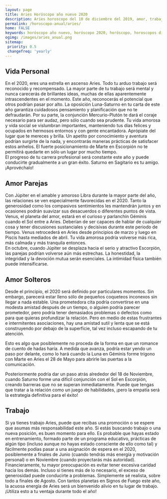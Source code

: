 ```yaml
---
layout: page
title: Aries Horóscopo año nuevo 2020 
description: Aries horoscopo del 10 de diciembre del 2019, amor, trabajo, vida personal. Todas las predicciones para Aries gratis. Disfruta este año nuevo.
permalink: /horoscopo-anual/aries/
home: FALSE
keywords: horóscopo año nuevo, horóscopo 2020, horóscopo, horoscopos diarios gratis del dia de hoy, horóscopo diario gratis,horóscopo ano nuevo 2020, horóscopo esperanza gracia, horoscopo Aries 2020, horoscop, horóscopos gratis, horoscopo Aries, horoscopo Aries 2020 gratis, Tarot, Astrologia, Zodíaco, Aries, horoscopo gratis,tarot en femenino,videncia gratuita,horoscopos gratuitos,horóscopos, astrologia,videncia gratis
ogimg: /images/aries_anual.png
sitemap:
 priority: 0.5
 changefreq: 'yearly'
---
```




## Vida Personal

En el 2020, eres una estrella en ascenso Aries. Todo tu arduo trabajo será reconocido y recompensado. La mayor parte de tu trabajo será mental y nunca carecerás de brillantes ideas, muchas de ellas aparentemente intrascendentes en el momento.
Este año, reconocerás el potencial que otros podrían pasar por alto. La oposición Luna-Saturno en tu carta de este año garantiza cuidadosos pensamiento y planificación que no te defraudarán. Por su parte, la conjunción Mercurio-Plutón te dará el coraje necesario para ser audaz, pero sólo cuando sea prudente.
Tu vida amorosa y vida social se vislumbran importantes, manteniendo tus días felices y ocupados en hermosos entornos y con gente encantadora. Aprópiate del lugar que te mereces y brilla.
Un apetito por conocimiento y aventura podrían surgirte de la nada, y encontrarás maneras prácticas de satisfacer estos anhelos. El fuerte posicionamiento de Marte en Escorpión no te permitirá quedarte en sólo un lugar por mucho tiempo.    
El progreso de tu carrera profesional será constante este año y puede conducirte gradualmente a un gran éxito. Saturno en Sagitario es tu amigo. ¡Aprovéchalo!

## Amor Parejas

Con Júpiter en el amable y amoroso Libra durante la mayor parte del año, las relaciones se ven especialmente favorecidas en el 2020. Tanto la generosidad como los compasivos sentimientos les mantendrán juntos y en ocasiones podrán suavizar sus desacuerdos o diferentes puntos de vista.
Venus, el planeta del amor, estará en el curioso y parlanchín Géminis cuando el Sol entre a Aries. Deberían de ser capaces de hablar de cualquier cosa y tener discusiones sustanciales y decisivas durante este periodo de tiempo.
Venus retrocederá en Aries desde principios de marzo y luego en Piscis hasta mediados de abril. Tu vida amorosa podría volverse más rica, más calmada y más tranquila entonces.    
En octubre, cuando Júpiter se desplaza hacia el serio y atractivo Escorpión, las parejas podrían volverse aún más estrechas. La honestidad, la integridad y la devoción mutua serán esenciales. La intimidad física también puede intensificarse.

## Amor Solteros

Desde el principio, el 2020 será definido por particulares momentos. Sin embargo, parecerá estar lleno sólo de pequeños coqueteos inconexos sin llegar a nada estable. Una prometedora cita podría convertirse en una modesta amistad después de un tiempo, o alguien podría parecer prometedor, pero podría tener demasiados problemas o defectos como para que quieras profundizar la relación. Pero en medio de estas frustrantes e intermitentes asociaciones, hay una amistad sutil y lenta que se está construyendo por debajo de la superficie, tal vez incluso escapando de tu atención.


Esto es algo que posiblemente no proceda de la forma en que un romance de cuento de hadas haría. A medida que avanza, podría estar yendo un paso por delante, como lo hará cuando la Luna en Géminis forme trígono con Marte en Aries el 28 de Mayo para abrirle las puertas a la comunicación.


Posteriormente podría dar un paso atrás alrededor del 18 de Noviembre, cuando Saturno forme una difícil conjunción con el Sol en Escorpión, creando barreras que no se superan inmediatamente. Puede que tengas que tratar a la relación como un juego de habilidades, ¡pero la empatía será la estrategia definitiva para el éxito!


## Trabajo

Si ya tienes trabajo Aries, puede que recibas una promoción o se espere que asumas más responsabilidad este año. 
Si estás buscando trabajo o una nueva posición, es buen momento para ello. Es probable que hayas estado en entrenamiento, formado parte de un programa educativo, prácticas de algún tipo (incluso aunque no hayas estado consciente de ello como tal) y fácilmente podías pasar a una asignación de espera en el 2020, posiblemente a finales de Junio (cuando tendrás más energía y motivación personal) o en Noviembre (cuando proyectarás más autoridad). 
Financieramente, tu mayor preocupación es evitar tener excesiva caridad hacia los demás. Incluso si tienes más de lo necesario, el exceso de generosidad puede conducirte a problemas. Simplemente sé realista, sobre todo a finales de Agosto. 
Con tantos planetas en Signos de Fuego este año, la acuosa energía de Aries será un bienvenido alivio en tu lugar de trabajo. ¡Utiliza esto a tu ventaja durante todo el año!
